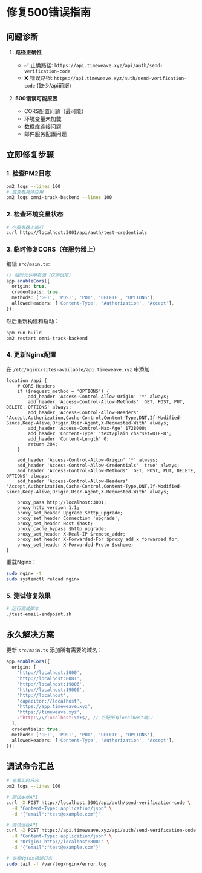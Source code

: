 # 修复500错误指南

## 问题诊断

1. **路径正确性**
   - ✅ 正确路径: `https://api.timeweave.xyz/api/auth/send-verification-code`
   - ❌ 错误路径: `https://api.timeweave.xyz/auth/send-verification-code` (缺少/api前缀)

2. **500错误可能原因**
   - CORS配置问题（最可能）
   - 环境变量未加载
   - 数据库连接问题
   - 邮件服务配置问题

## 立即修复步骤

### 1. 检查PM2日志
```bash
pm2 logs --lines 100
# 或查看具体应用
pm2 logs omni-track-backend --lines 100
```

### 2. 检查环境变量状态
```bash
# 在服务器上运行
curl http://localhost:3001/api/auth/test-credentials
```

### 3. 临时修复CORS（在服务器上）
编辑 `src/main.ts`:
```typescript
// 临时允许所有源（仅测试用）
app.enableCors({
  origin: true,
  credentials: true,
  methods: ['GET', 'POST', 'PUT', 'DELETE', 'OPTIONS'],
  allowedHeaders: ['Content-Type', 'Authorization', 'Accept'],
});
```

然后重新构建和启动：
```bash
npm run build
pm2 restart omni-track-backend
```

### 4. 更新Nginx配置
在 `/etc/nginx/sites-available/api.timeweave.xyz` 中添加：

```nginx
location /api {
    # CORS Headers
    if ($request_method = 'OPTIONS') {
        add_header 'Access-Control-Allow-Origin' '*' always;
        add_header 'Access-Control-Allow-Methods' 'GET, POST, PUT, DELETE, OPTIONS' always;
        add_header 'Access-Control-Allow-Headers' 'Accept,Authorization,Cache-Control,Content-Type,DNT,If-Modified-Since,Keep-Alive,Origin,User-Agent,X-Requested-With' always;
        add_header 'Access-Control-Max-Age' 1728000;
        add_header 'Content-Type' 'text/plain charset=UTF-8';
        add_header 'Content-Length' 0;
        return 204;
    }
    
    add_header 'Access-Control-Allow-Origin' '*' always;
    add_header 'Access-Control-Allow-Credentials' 'true' always;
    add_header 'Access-Control-Allow-Methods' 'GET, POST, PUT, DELETE, OPTIONS' always;
    add_header 'Access-Control-Allow-Headers' 'Accept,Authorization,Cache-Control,Content-Type,DNT,If-Modified-Since,Keep-Alive,Origin,User-Agent,X-Requested-With' always;
    
    proxy_pass http://localhost:3001;
    proxy_http_version 1.1;
    proxy_set_header Upgrade $http_upgrade;
    proxy_set_header Connection 'upgrade';
    proxy_set_header Host $host;
    proxy_cache_bypass $http_upgrade;
    proxy_set_header X-Real-IP $remote_addr;
    proxy_set_header X-Forwarded-For $proxy_add_x_forwarded_for;
    proxy_set_header X-Forwarded-Proto $scheme;
}
```

重载Nginx：
```bash
sudo nginx -t
sudo systemctl reload nginx
```

### 5. 测试修复效果
```bash
# 运行测试脚本
./test-email-endpoint.sh
```

## 永久解决方案

更新 `src/main.ts` 添加所有需要的域名：
```typescript
app.enableCors({
  origin: [
    'http://localhost:3000',
    'http://localhost:8081',
    'http://localhost:19006',
    'http://localhost:19000',
    'http://localhost',
    'capacitor://localhost',
    'https://app.timeweave.xyz',
    'https://timeweave.xyz',
    /^http:\/\/localhost:\d+$/, // 匹配所有localhost端口
  ],
  credentials: true,
  methods: ['GET', 'POST', 'PUT', 'DELETE', 'OPTIONS'],
  allowedHeaders: ['Content-Type', 'Authorization', 'Accept'],
});
```

## 调试命令汇总
```bash
# 查看实时日志
pm2 logs --lines 100

# 测试本地API
curl -X POST http://localhost:3001/api/auth/send-verification-code \
  -H "Content-Type: application/json" \
  -d '{"email":"test@example.com"}'

# 测试远程API
curl -X POST https://api.timeweave.xyz/api/auth/send-verification-code \
  -H "Content-Type: application/json" \
  -H "Origin: http://localhost:8081" \
  -d '{"email":"test@example.com"}'

# 查看Nginx错误日志
sudo tail -f /var/log/nginx/error.log
```